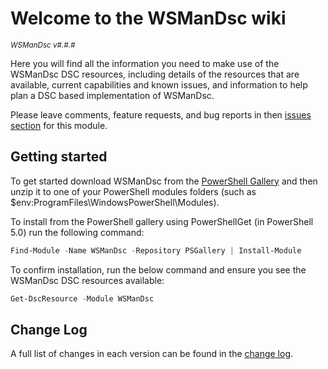 # Welcome to the WSManDsc wiki

<sup>*WSManDsc v#.#.#*</sup>

Here you will find all the information you need to make use of the WSManDsc
DSC resources, including details of the resources that are available, current
capabilities and known issues, and information to help plan a DSC based
implementation of WSManDsc.

Please leave comments, feature requests, and bug reports in then
[issues section](https://github.com/dsccommunity/WSManDsc/issues) for this module.

## Getting started

To get started download WSManDsc from the [PowerShell Gallery](http://www.powershellgallery.com/packages/WSManDsc/)
and then unzip it to one of your PowerShell modules folders
(such as $env:ProgramFiles\WindowsPowerShell\Modules).

To install from the PowerShell gallery using PowerShellGet (in PowerShell 5.0)
run the following command:

```powershell
Find-Module -Name WSManDsc -Repository PSGallery | Install-Module
```

To confirm installation, run the below command and ensure you see the WSManDsc
DSC resources available:

```powershell
Get-DscResource -Module WSManDsc
```

## Change Log

A full list of changes in each version can be found in the [change log](https://github.com/dsccommunity/WSManDsc/blob/master/CHANGELOG.md).
